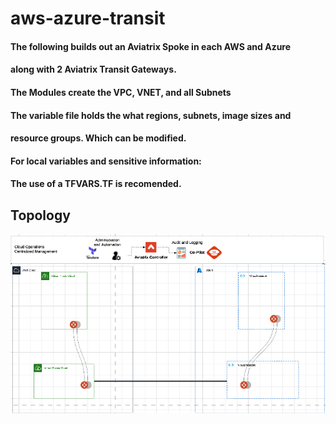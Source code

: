 # aws-azure-transit

#### The following builds out an Aviatrix Spoke in each AWS and Azure 
#### along with 2 Aviatrix Transit Gateways. 
#### The Modules create the VPC, VNET, and all Subnets 


#### The variable file holds the what regions, subnets, image sizes and 
#### resource groups. Which can be modified.

#### For local variables and sensitive information:
#### The use of a TFVARS.TF is recomended. 



## Topology
![What you build](./images/topology.png)

